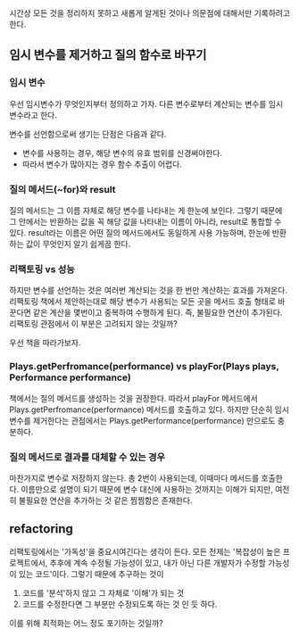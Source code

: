 시간상 모든 것을 정리하지 못하고 새롭게 알게된 것이나 의문점에 대해서만 기록하려고 한다.

## 임시 변수를 제거하고 질의 함수로 바꾸기

### 임시 변수
우선 임시변수가 무엇인지부터 정의하고 가자.
다른 변수로부터 계산되는 변수를 임시 변수라고 한다.

변수를 선언함으로써 생기는 단점은 다음과 같다.
- 변수를 사용하는 경우, 해당 변수의 유효 범위를 신경써야한다.
- 따라서 변수가 많아지는 경우 함수 추출이 어렵다.

### 질의 메서드(~for)와 result
질의 메서드는 그 이름 자체로 해당 변수를 나타내는 게 한눈에 보인다.
그렇기 때문에 그 안에서는 반환하는 값을 꼭 해당 값을 나타내는 이름이 아니라, result로 통합할 수 있다.
result라는 이름은 어떤 질의 메서드에서도 동일하게 사용 가능하며, 한눈에 반환하는 값이 무엇인지 알기 쉽게끔 한다.

### 리팩토링 vs 성능
하지만 변수를 선언하는 것은 여러번 계산되는 것을 한 번만 계산하는 효과를 가져온다.
리팩토링 책에서 제안하는대로 해당 변수가 사용되는 모든 곳을 메서드 호출 형태로 바꾼다면 같은 계산을 몇번이고 중복하여 수행하게 된다.
즉, 불필요한 연산이 추가된다.
리팩토링 관점에서 이 부분은 고려되지 않는 것일까?

우선 책을 따라가보자.

### Plays.getPerfromance(performance) vs playFor(Plays plays, Performance performance)
책에서는 질의 메서드를 생성하는 것을 권장한다.
따라서 playFor 메서드에서 Plays.getPerfromance(performance) 메서드를 호출하고 있다.
하지만 단순히 임시 변수를 제거한다는 관점에서는 Plays.getPerformance(performance) 만으로도 충분하다.

### 질의 메서드로 결과를 대체할 수 있는 경우
마찬가지로 변수로 저장하지 않는다.
총 2번이 사용되는데, 이때마다 메서드를 호출한다.
이름만으로 설명이 되기 때문에 변수 대신에 사용하는 것까지는 이해가 되지만,
여전히 불필요한 연산을 추가하는 것 같은 찜찜함은 존재한다.

## refactoring
리팩토링에서는 '가독성'을 중요시여긴다는 생각이 든다.
모든 전제는 '복잡성이 높은 프로젝트에서, 추후에 계속 수정될 가능성이 있고, 내가 아닌 다른 개발자가 수정할 가능성이 있는 코드'이다.
그렇기 때문에 추구하는 것이 
1. 코드를 '분석'하지 않고 그 자체로 '이해'가 되는 것
2. 코드를 수정한다면 그 부분만 수정되도록 하는 것
인 듯 하다.

이를 위해 최적화는 어느 정도 포기하는 것일까?
